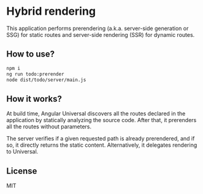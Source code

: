 # Hybrid rendering

This application performs prerendering (a.k.a. server-side generation or SSG) for static routes and server-side rendering (SSR) for dynamic routes.

## How to use?

```bash
npm i
ng run todo:prerender
node dist/todo/server/main.js
```

## How it works?

At build time, Angular Universal discovers all the routes declared in the application by statically analyzing the source code. After that, it prerenders all the routes without parameters.

The server verifies if a given requested path is already prerendered, and if so, it directly returns the static content. Alternatively, it delegates rendering to Universal.

## License

MIT

